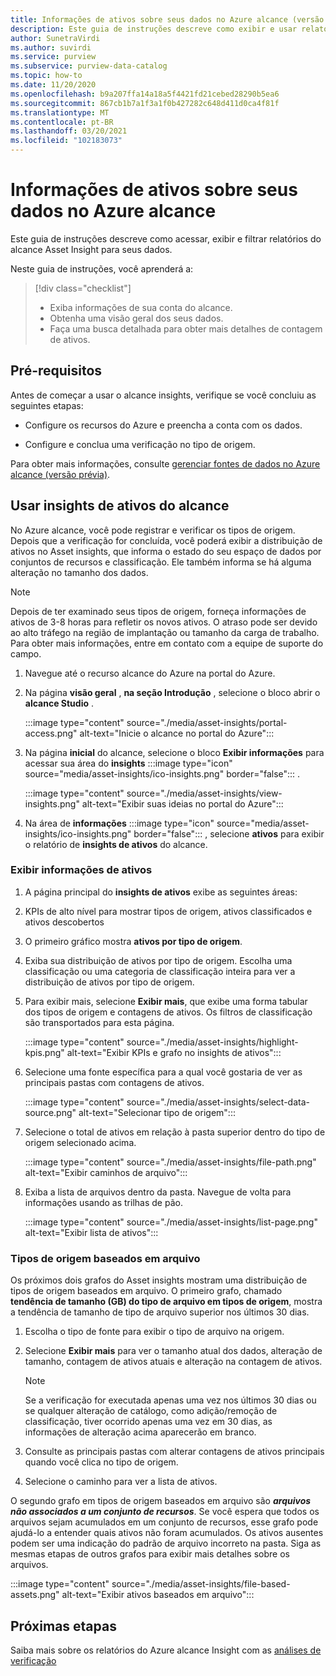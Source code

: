 ```yaml
---
title: Informações de ativos sobre seus dados no Azure alcance (versão prévia)
description: Este guia de instruções descreve como exibir e usar relatórios de ativos do alcance insights em seus dados.
author: SunetraVirdi
ms.author: suvirdi
ms.service: purview
ms.subservice: purview-data-catalog
ms.topic: how-to
ms.date: 11/20/2020
ms.openlocfilehash: b9a207ffa14a18a5f4421fd21cebed28290b5ea6
ms.sourcegitcommit: 867cb1b7a1f3a1f0b427282c648d411d0ca4f81f
ms.translationtype: MT
ms.contentlocale: pt-BR
ms.lasthandoff: 03/20/2021
ms.locfileid: "102183073"
---
```

# <a name="asset-insights-on-your-data-in-azure-purview"></a>Informações de ativos sobre seus dados no Azure alcance

Este guia de instruções descreve como acessar, exibir e filtrar relatórios do alcance Asset Insight para seus dados.

Neste guia de instruções, você aprenderá a:

> [!div class="checklist"]
> * Exiba informações de sua conta do alcance.
> * Obtenha uma visão geral dos seus dados.
> * Faça uma busca detalhada para obter mais detalhes de contagem de ativos.

## <a name="prerequisites"></a>Pré-requisitos

Antes de começar a usar o alcance insights, verifique se você concluiu as seguintes etapas:

* Configure os recursos do Azure e preencha a conta com os dados.

* Configure e conclua uma verificação no tipo de origem.

Para obter mais informações, consulte [gerenciar fontes de dados no Azure alcance (versão prévia)](manage-data-sources.md).

## <a name="use-purview-asset-insights"></a>Usar insights de ativos do alcance

No Azure alcance, você pode registrar e verificar os tipos de origem. Depois que a verificação for concluída, você poderá exibir a distribuição de ativos no Asset insights, que informa o estado do seu espaço de dados por conjuntos de recursos e classificação. Ele também informa se há alguma alteração no tamanho dos dados.

> [!NOTE]
> Depois de ter examinado seus tipos de origem, forneça informações de ativos de 3-8 horas para refletir os novos ativos. O atraso pode ser devido ao alto tráfego na região de implantação ou tamanho da carga de trabalho. Para obter mais informações, entre em contato com a equipe de suporte do campo.

1. Navegue até o recurso alcance do Azure na portal do Azure.

1. Na página **visão geral** , **na seção Introdução** , selecione o bloco abrir o **alcance Studio** .

   :::image type="content" source="./media/asset-insights/portal-access.png" alt-text="Inicie o alcance no portal do Azure":::

1. Na página **inicial** do alcance, selecione o bloco **Exibir informações** para acessar sua área do **insights** :::image type="icon" source="media/asset-insights/ico-insights.png" border="false"::: .

   :::image type="content" source="./media/asset-insights/view-insights.png" alt-text="Exibir suas ideias no portal do Azure":::

1. Na área de **informações** :::image type="icon" source="media/asset-insights/ico-insights.png" border="false"::: , selecione **ativos** para exibir o relatório de **insights de ativos** do alcance.

### <a name="view-asset-insights"></a>Exibir informações de ativos

1. A página principal do **insights de ativos** exibe as seguintes áreas:

2. KPIs de alto nível para mostrar tipos de origem, ativos classificados e ativos descobertos
 
3. O primeiro gráfico mostra **ativos por tipo de origem**.

4. Exiba sua distribuição de ativos por tipo de origem. Escolha uma classificação ou uma categoria de classificação inteira para ver a distribuição de ativos por tipo de origem. 
 
5. Para exibir mais, selecione **Exibir mais**, que exibe uma forma tabular dos tipos de origem e contagens de ativos. Os filtros de classificação são transportados para esta página.

   :::image type="content" source="./media/asset-insights/highlight-kpis.png" alt-text="Exibir KPIs e grafo no insights de ativos":::
 
6. Selecione uma fonte específica para a qual você gostaria de ver as principais pastas com contagens de ativos. 

   :::image type="content" source="./media/asset-insights/select-data-source.png" alt-text="Selecionar tipo de origem":::
 
7. Selecione o total de ativos em relação à pasta superior dentro do tipo de origem selecionado acima.

   :::image type="content" source="./media/asset-insights/file-path.png" alt-text="Exibir caminhos de arquivo":::

8. Exiba a lista de arquivos dentro da pasta. Navegue de volta para informações usando as trilhas de pão.

   :::image type="content" source="./media/asset-insights/list-page.png" alt-text="Exibir lista de ativos":::  

### <a name="file-based-source-types"></a>Tipos de origem baseados em arquivo
Os próximos dois grafos do Asset insights mostram uma distribuição de tipos de origem baseados em arquivo. O primeiro grafo, chamado **tendência de tamanho (GB) do tipo de arquivo em tipos de origem**, mostra a tendência de tamanho de tipo de arquivo superior nos últimos 30 dias. 
 
1. Escolha o tipo de fonte para exibir o tipo de arquivo na origem. 
 
1. Selecione **Exibir mais** para ver o tamanho atual dos dados, alteração de tamanho, contagem de ativos atuais e alteração na contagem de ativos.
 
   > [!NOTE]
   > Se a verificação for executada apenas uma vez nos últimos 30 dias ou se qualquer alteração de catálogo, como adição/remoção de classificação, tiver ocorrido apenas uma vez em 30 dias, as informações de alteração acima aparecerão em branco.

1. Consulte as principais pastas com alterar contagens de ativos principais quando você clica no tipo de origem.

1. Selecione o caminho para ver a lista de ativos.

O segundo grafo em tipos de origem baseados em arquivo são ***arquivos não associados a um conjunto de recursos***. Se você espera que todos os arquivos sejam acumulados em um conjunto de recursos, esse grafo pode ajudá-lo a entender quais ativos não foram acumulados. Os ativos ausentes podem ser uma indicação do padrão de arquivo incorreto na pasta. Siga as mesmas etapas de outros grafos para exibir mais detalhes sobre os arquivos.

   :::image type="content" source="./media/asset-insights/file-based-assets.png" alt-text="Exibir ativos baseados em arquivo":::  

## <a name="next-steps"></a>Próximas etapas

Saiba mais sobre os relatórios do Azure alcance Insight com as [análises de verificação](./scan-insights.md)
